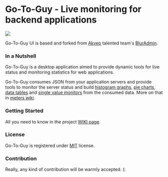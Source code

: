 # Go-To-Guy - Live monitoring for backend applications

![](https://avivcarmis.github.io/go-to-guy/demo.png)

Go-To-Guy UI is based and forked from [Akveo](https://github.com/akveo "Akveo") talented team's [BlurAdmin](https://github.com/akveo/blur-admin "BlurAdmin").

### In a Nutshell
Go-To-Guy is a desktop application aimed to provide dynamic tools for live status and monitoring statistics for web applications.

Go-To-Guy consumes JSON from your application servers and provide tools to monitor the server status and build [histogram graphs](https://github.com/avivcarmis/go-to-guy/wiki#histogram-graph "histogram graphs"), [pie charts](https://github.com/avivcarmis/go-to-guy/wiki#pie-chart "pie charts"), [data tables](https://github.com/avivcarmis/go-to-guy/wiki#data-table "data tables") and [single value monitors](https://github.com/avivcarmis/go-to-guy/wiki#single-value-monitor "single value monitors") from the consumed data.
More on that in [meters wiki](https://github.com/avivcarmis/go-to-guy/wiki#meters "meters wiki").

### Getting Started
All you need to know in the project [WIKI page](https://github.com/avivcarmis/go-to-guy/wiki "WIKI page").

### License
Go-To-Guy is registered under <a href=/LICENSE.txt target="_blank">MIT</a> license.

### Contribution
Really, any kind of contribution will be warmly accepted. (: